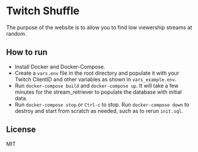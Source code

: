 # Twitch Shuffle

The purpose of the website is to allow you to find low viewership streams at random.

## How to run
* Install Docker and Docker-Compose.  
* Create a `vars.env` file in the root directory and populate it with your Twitch ClientID and other variables as shown in `vars_example.env`.
* Run `docker-compose build` and `docker-compose up`.  It will take a few minutes for the stream_retriever to populate the database with initial data.
* Run `docker-compose stop` or `Ctrl-c` to stop. Run `docker-compose down` to destroy and start from scratch as needed, such as to rerun `init.sql`.

## License
MIT
